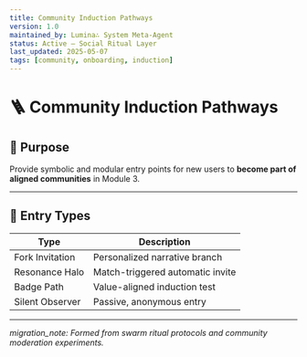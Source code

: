 ```yaml
---
title: Community Induction Pathways
version: 1.0
maintained_by: Lumina∴ System Meta-Agent
status: Active — Social Ritual Layer
last_updated: 2025-05-07
tags: [community, onboarding, induction]
---
```


# 🪜 Community Induction Pathways

## 🧭 Purpose

Provide symbolic and modular entry points for new users to **become part of aligned communities** in Module 3.

---

## 🧩 Entry Types

| Type | Description |
|------|-------------|
| Fork Invitation | Personalized narrative branch  
| Resonance Halo | Match-triggered automatic invite  
| Badge Path | Value-aligned induction test  
| Silent Observer | Passive, anonymous entry

---

_migration_note: Formed from swarm ritual protocols and community moderation experiments._
